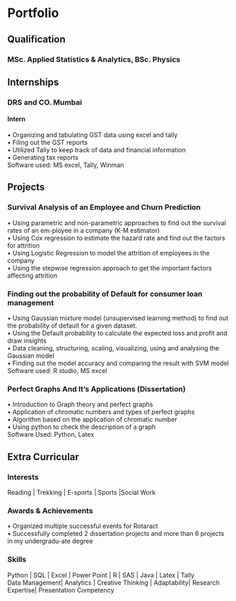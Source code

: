# Portfolio


## Qualification
### MSc. Applied Statistics & Analytics, BSc. Physics

## Internships
### DRS and CO. Mumbai
#### Intern <br>
•	Organizing and tabulating GST data using excel and tally <br>
•	Filing out the GST reports <br>
•	Utilized Tally to keep track of data and financial information <br>
•	Generating tax reports <br>
Software used: MS excel, Tally, Winman  <br>

## Projects
### Survival Analysis of an Employee and Churn Prediction
•	Using parametric and non-parametric approaches to find out the survival rates of an em-ployee in a company (K-M estimator) <br>
•	Using Cox regression to estimate the hazard rate and find out the factors for attrition <br>
•	Using Logistic Regression to model the attrition of employees in the company <br>
•	Using the stepwise regression approach to get the important factors affecting attrition <br>

### Finding out the probability of Default for consumer loan management 
•	Using Gaussian mixture model (unsupervised learning method) to find out the probability of default for a given dataset. <br>
•	Using the Default probability to calculate the expected loss and profit and draw insights <br>
•	Data cleaning, structuring, scaling, visualizing, using and analysing the Gaussian model <br>
•	Finding out the model accuracy and comparing the result with SVM model <br>
Software used: R studio, MS excel

### Perfect Graphs And It’s Applications (Dissertation)
•	Introduction to Graph theory and perfect graphs <br>
•	Application of chromatic numbers and types of perfect graphs <br>
•	Algorithm based on the application of chromatic number <br>
•	Using python to check the description of a graph <br>
Software Used: Python, Latex

## Extra Curricular 

### Interests
Reading | Trekking | E-sports | Sports |Social Work 

### Awards & Achievements
•	Organized multiple successful events for Rotaract <br>
•	Successfully completed 2 dissertation projects and more than 6 projects in my undergradu-ate degree <br> 

### Skills
Python | SQL | Excel | Power Point  | R | SAS | Java | Latex | Tally <br>
Data Management| Analytics | Creative Thinking | Adaptability| Research Expertise| Presentation Competency



